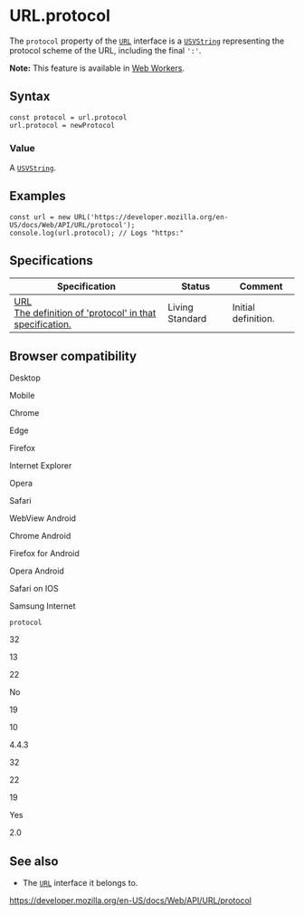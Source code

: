 URL.protocol
============

The `protocol` property of the [`URL`](../url) interface is a [`USVString`](../usvstring) representing the protocol scheme of the URL, including the final `':'`.

**Note:** This feature is available in [Web Workers](../web_workers_api).

Syntax
------

    const protocol = url.protocol
    url.protocol = newProtocol

### Value

A [`USVString`](../usvstring).

Examples
--------

    const url = new URL('https://developer.mozilla.org/en-US/docs/Web/API/URL/protocol');
    console.log(url.protocol); // Logs "https:"

Specifications
--------------

<table><thead><tr class="header"><th>Specification</th><th>Status</th><th>Comment</th></tr></thead><tbody><tr class="odd"><td><a href="https://url.spec.whatwg.org/#dom-url-protocol">URL<br />
<span class="small">The definition of 'protocol' in that specification.</span></a></td><td><span class="spec-living">Living Standard</span></td><td>Initial definition.</td></tr></tbody></table>

Browser compatibility
---------------------

Desktop

Mobile

Chrome

Edge

Firefox

Internet Explorer

Opera

Safari

WebView Android

Chrome Android

Firefox for Android

Opera Android

Safari on IOS

Samsung Internet

`protocol`

32

13

22

No

19

10

4.4.3

32

22

19

Yes

2.0

See also
--------

-   The [`URL`](../url) interface it belongs to.

<a href="https://developer.mozilla.org/en-US/docs/Web/API/URL/protocol" class="_attribution-link">https://developer.mozilla.org/en-US/docs/Web/API/URL/protocol</a>
